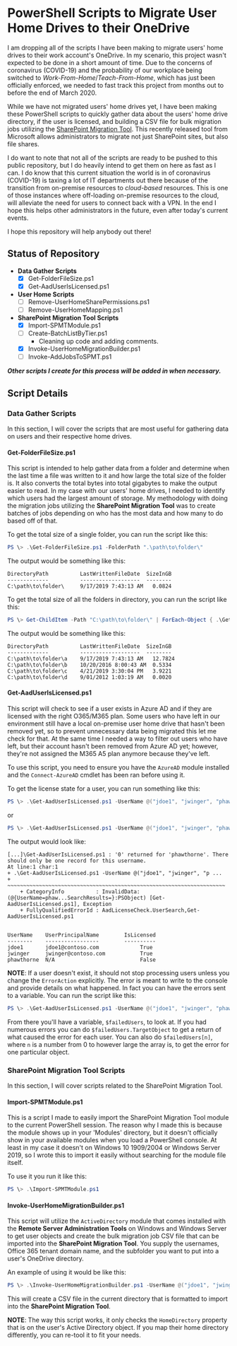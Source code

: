 # PowerShell Scripts to Migrate User Home Drives to their OneDrive

I am dropping all of the scripts I have been making to migrate users' home drives to their work account's OneDrive. In my scenario, this project wasn't expected to be done in a short amount of time. Due to the concerns of coronavirus (COVID-19) and the probability of our workplace being switched to *Work-From-Home*/*Teach-From-Home*, which has just been officially enforced, we needed to fast track this project from months out to before the end of March 2020.

While we have not migrated users' home drives yet, I have been making these PowerShell scripts to quickly gather data about the users' home drive directory, if the user is licensed, and building a CSV file for bulk migration jobs utilizing the [SharePoint Migration Tool](https://docs.microsoft.com/en-us/sharepointmigration/introducing-the-sharepoint-migration-tool). This recently released tool from Microsoft allows administrators to migrate not just SharePoint sites, but also file shares.

I do want to note that not all of the scripts are ready to be pushed to this public repository, but I do heavily intend to get them on here as fast as I can. I do know that this current situation the world is in of coronavirus (COVID-19) is taxing a lot of IT departments out there because of the transition from on-premise resources to *cloud-based* resources. This is one of those instances where off-loading on-premise resources to the cloud, will alleviate the need for users to connect back with a VPN. In the end I hope this helps other administrators in the future, even after today's current events.

I hope this repository will help anybody out there!

## Status of Repository

- **Data Gather Scripts**
    - [x] Get-FolderFileSize.ps1
    - [x] Get-AadUserIsLicensed.ps1
- **User Home Scripts**
    - [ ] Remove-UserHomeSharePermissions.ps1
    - [ ] Remove-UserHomeMapping.ps1
- **SharePoint Migration Tool Scripts**
    - [x] Import-SPMTModule.ps1
    - [ ] Create-BatchListByTier.ps1
        - Cleaning up code and adding comments.
    - [x] Invoke-UserHomeMigrationBuilder.ps1
    - [ ] Invoke-AddJobsToSPMT.ps1

***Other scripts I create for this process will be added in when necessary.***

## Script Details

### Data Gather Scripts

In this section, I will cover the scripts that are most useful for gathering data on users and their respective home drives.

#### Get-FolderFileSize.ps1

This script is intended to help gather data from a folder and determine when the last time a file was written to it and how large the total size of the folder is. It also converts the total bytes into total gigabytes to make the output easier to read. In my case with our users' home drives, I needed to identify which users had the largest amount of storage. My methodology with doing the migration jobs utilizing the **SharePoint Migration Tool** was to create batches of jobs depending on who has the most data and how many to do based off of that.

To get the total size of a single folder, you can run the script like this:

```powershell
PS \> .\Get-FolderFileSize.ps1 -FolderPath ".\path\to\folder\"
```

The output would be something like this:

```
DirectoryPath          LastWrittenFileDate  SizeInGB
-------------          -------------------  --------
C:\path\to\folder\     9/17/2019 7:43:13 AM   0.0824
```

To get the total size of all the folders in directory, you can run the script like this:

```powershell
PS \> Get-ChildItem -Path "C:\path\to\folder\" | ForEach-Object { .\Get-FolderFileSize.ps1 -FolderPath $PSItem.FullName }
```

The output would be something like this:
```
DirectoryPath          LastWrittenFileDate  SizeInGB
-------------          -------------------  --------
C:\path\to\folder\a    9/17/2019 7:43:13 AM   12.7824
C:\path\to\folder\b    10/20/2016 8:00:43 AM  0.5334
C:\path\to\folder\c    4/21/2019 3:30:04 PM   3.9221
C:\path\to\folder\d    9/01/2012 1:03:19 AM   0.0020
```

#### Get-AadUserIsLicensed.ps1

This script will check to see if a user exists in Azure AD and if they are licensed with the right O365/M365 plan. Some users who have left in our environment still have a local on-premise user home drive that hasn't been removed yet, so to prevent unnecessary data being migrated this let me check for that. At the same time I needed a way to filter out users who have left, but their account hasn't been removed from Azure AD yet; however, they're not assigned the M365 A5 plan anymore because they've left.

To use this script, you need to ensure you have the `AzureAD` module installed and the `Connect-AzureAD` cmdlet has been ran before using it.

To get the license state for a user, you can run something like this:

```powershell
PS \> .\Get-AadUserIsLicensed.ps1 -UserName @("jdoe1", "jwinger", "phawthorne") -DomainName "contoso.com" -SkuId "e97c048c-37a4-45fb-ab50-922fbf07a370"
```

or

```powershell
PS \> .\Get-AadUserIsLicensed.ps1 -UserName @("jdoe1", "jwinger", "phawthorne") -DomainName "contoso.com" -SkuPartNumber "M365EDU_A5_FACULTY"
```

The output would look like:

```
[...]\Get-AadUserIsLicensed.ps1 : '0' returned for 'phawthorne'. There should only be one record for this username.
At line:1 char:1
+ .\Get-AadUserIsLicensed.ps1 -UserName @("jdoe1", "jwinger", "p ...
+ ~~~~~~~~~~~~~~~~~~~~~~~~~~~~~~~~~~~~~~~~~~~~~~~~~~~~~~~~~~~~~~~~~~~~~
    + CategoryInfo          : InvalidData: (@{UserName=phaw...SearchResults=}:PSObject) [Get-AadUserIsLicensed.ps1], Exception
    + FullyQualifiedErrorId : AadLicenseCheck.UserSearch,Get-AadUserIsLicensed.ps1


UserName    UserPrincipalName        IsLicensed
--------    -----------------        ----------
jdoe1       jdoe1@contoso.com             True
jwinger     jwinger@contoso.com           True
phawthorne  N/A                           False
```

**NOTE**: If a user doesn't exist, it should not stop processing users unless you change the `ErrorAction` explicitly. The error is meant to write to the console and provide details on what happened. In fact you can have the errors sent to a variable. You can run the script like this:

```powershell
PS \> .\Get-AadUserIsLicensed.ps1 -UserName @("jdoe1", "jwinger", "phawthorne", "bperry") -DomainName "contoso.com" -SkuId "e97c048c-37a4-45fb-ab50-922fbf07a370" -ErrorVariable "failedUsers"
```

From there you'll have a variable, `$failedUsers`, to look at. If you had numerous errors you can do `$failedUsers.TargetObject` to get a return of what caused the error for each user. You can also do `$failedUsers[n]`, where `n` is a number from 0 to however large the array is, to get the error for one particular object.

### SharePoint Migration Tool Scripts

In this section, I will cover scripts related to the SharePoint Migration Tool.

#### Import-SPMTModule.ps1

This is a script I made to easily import the SharePoint Migration Tool module to the current PowerShell session. The reason why I made this is because the module shows up in your 'Modules' directory, but it doesn't officially show in your available modules when you load a PowerShell console. At least in my case it doesn't on Windows 10 1909/2004 or Windows Server 2019, so I wrote this to import it easily without searching for the module file itself.

To use it you run it like this:

```powershell
PS \> .\Import-SPMTModule.ps1
```

#### Invoke-UserHomeMigrationBuilder.ps1

This script will utilize the `ActiveDirectory` module that comes installed with the **Remote Server Administration Tools** on Windows and Windows Server to get user objects and create the bulk migration job CSV file that can be imported into the **SharePoint Migration Tool**. You supply the usernames, Office 365 tenant domain name, and the subfolder you want to put into a user's OneDrive directory.

An example of using it would be like this:

```powershell
PS \> .\Invoke-UserHomeMigrationBuilder.ps1 -UserName @("jdoe1", "jwinger", "pryan") -TenantName "contoso.com" -SPOSubFolder "UserHome Migration" -ExportPath ".\UserHomeDir-MigrationJob.csv"
```

This will create a CSV file in the current directory that is formatted to import into the **SharePoint Migration Tool**.

**NOTE**: The way this script works, it only checks the `HomeDirectory` property that is on the user's Active Directory object. If you map their home directory differently, you can re-tool it to fit your needs.